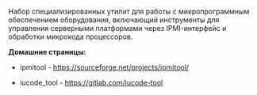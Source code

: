 Набор специализированных утилит для работы с микропрограммным обеспечением оборудования,
включающий инструменты для управления серверными платформами через IPMI-интерфейс и обработки микрокода процессоров.

**Домашние страницы:**

  * ipmitool - <https://sourceforge.net/projects/ipmitool/>

  * iucode_tool - <https://gitlab.com/iucode-tool>
